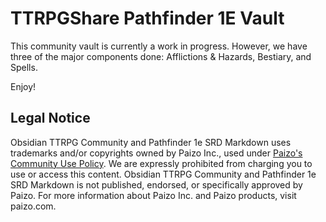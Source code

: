 # TTRPGShare Pathfinder 1E Vault

This community vault is currently a work in progress. However, we have three of the major components done: Afflictions & Hazards, Bestiary, and Spells. 

Enjoy!

## Legal Notice

Obsidian TTRPG Community and Pathfinder 1e SRD Markdown uses trademarks and/or copyrights owned by Paizo Inc., used under [Paizo's Community Use Policy](https://www.paizo.com/communityuse). We are expressly prohibited from charging you to use or access this content. Obsidian TTRPG Community and Pathfinder 1e SRD Markdown is not published, endorsed, or specifically approved by Paizo. For more information about Paizo Inc. and Paizo products, visit paizo.com.
